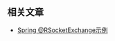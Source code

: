 ## 相关文章

+ [Spring @RSocketExchange示例](http://tu-yucheng.github.io/springboot/2023/05/11/springbootrsocketexchange.html)